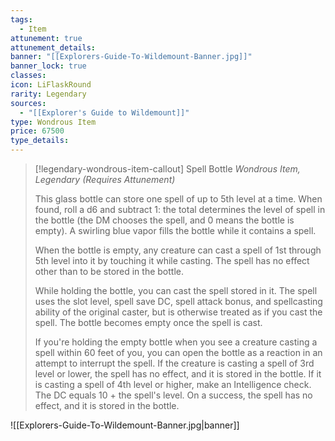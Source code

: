 ```yaml
---
tags:
  - Item
attunement: true
attunement_details: 
banner: "[[Explorers-Guide-To-Wildemount-Banner.jpg]]"
banner_lock: true
classes: 
icon: LiFlaskRound
rarity: Legendary
sources:
  - "[[Explorer's Guide to Wildemount]]"
type: Wondrous Item
price: 67500
type_details: 
---
```

>[!legendary-wondrous-item-callout] Spell Bottle
>*Wondrous Item, Legendary (Requires Attunement)*
>
>This glass bottle can store one spell of up to 5th level at a time. When found, roll a d6 and subtract 1: the total determines the level of spell in the bottle (the DM chooses the spell, and 0 means the bottle is empty). A swirling blue vapor fills the bottle while it contains a spell.
>
>When the bottle is empty, any creature can cast a spell of 1st through 5th level into it by touching it while casting. The spell has no effect other than to be stored in the bottle.
>
>While holding the bottle, you can cast the spell stored in it. The spell uses the slot level, spell save DC, spell attack bonus, and spellcasting ability of the original caster, but is otherwise treated as if you cast the spell. The bottle becomes empty once the spell is cast.
>
>If you're holding the empty bottle when you see a creature casting a spell within 60 feet of you, you can open the bottle as a reaction in an attempt to interrupt the spell. If the creature is casting a spell of 3rd level or lower, the spell has no effect, and it is stored in the bottle. If it is casting a spell of 4th level or higher, make an Intelligence check. The DC equals 10 + the spell's level. On a success, the spell has no effect, and it is stored in the bottle.

![[Explorers-Guide-To-Wildemount-Banner.jpg|banner]]
